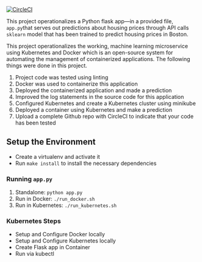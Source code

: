 [![CircleCI](https://circleci.com/gh/sagar437/project-ml-microservice-kubernetes/tree/master.svg?style=svg)](https://circleci.com/gh/sagar437/project-ml-microservice-kubernetes/tree/master)


This project operationalizes a Python flask app—in a provided file, `app.py`that serves out predictions  about housing prices through API calls `sklearn` model that has been trained to predict housing prices in Boston. 

This project operationalizes the working, machine learning microservice using Kubernetes and Docker which is an open-source system for automating the management of containerized applications. The following things were done in this project.

1. Project code was tested using linting
2. Docker was used to containerize this application
3. Deployed the containerized application and made a prediction
4. Improved the log statements in the source code for this application
5. Configured Kubernetes and create a Kubernetes cluster using minikube
6. Deployed a container using Kubernetes and make a prediction
7. Upload a complete Github repo with CircleCI to indicate that your code has been tested

## Setup the Environment

* Create a virtualenv and activate it
* Run `make install` to install the necessary dependencies

### Running `app.py`

1. Standalone:  `python app.py`
2. Run in Docker:  `./run_docker.sh`
3. Run in Kubernetes:  `./run_kubernetes.sh`

### Kubernetes Steps

* Setup and Configure Docker locally
* Setup and Configure Kubernetes locally
* Create Flask app in Container
* Run via kubectl
